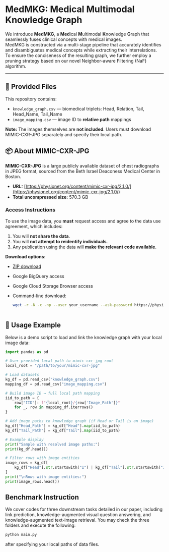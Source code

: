 
# MedMKG: Medical Multimodal Knowledge Graph

We introduce **MedMKG**, a **Med**ical **M**ultimodal **K**nowledge **G**raph that seamlessly fuses clinical concepts with medical images.  
MedMKG is constructed via a multi-stage pipeline that accurately identifies and disambiguates medical concepts while extracting their interrelations.  
To ensure the conciseness of the resulting graph, we further employ a pruning strategy based on our novel Neighbor-aware Filtering (NaF) algorithm.

---

## 📂 Provided Files

This repository contains:
- `knowledge_graph.csv` — biomedical triplets: Head, Relation, Tail, Head_Name, Tail_Name
- `image_mapping.csv` — image ID to **relative path** mappings

**Note:** The images themselves are **not included**. Users must download MIMIC-CXR-JPG separately and specify their local path.


## 📦 About MIMIC-CXR-JPG

**MIMIC-CXR-JPG** is a large publicly available dataset of chest radiographs in JPEG format, sourced from the Beth Israel Deaconess Medical Center in Boston.

- **URL:** [https://physionet.org/content/mimic-cxr-jpg/2.1.0/](https://physionet.org/content/mimic-cxr-jpg/2.1.0/)
- **Total uncompressed size:** 570.3 GB

### Access Instructions

To use the image data, you **must** request access and agree to the data use agreement, which includes:
1. You will **not share the data**.
2. You will **not attempt to reidentify individuals**.
3. Any publication using the data will **make the relevant code available**.

**Download options:**
- [ZIP download](https://physionet.org/files/mimic-cxr-jpg/2.1.0/)
- Google BigQuery access
- Google Cloud Storage Browser access
- Command-line download:
  
  ```bash
  wget -r -N -c -np --user your_username --ask-password https://physionet.org/files/mimic-cxr-jpg/2.1.0/



## 🔧 Usage Example

Below is a demo script to load and link the knowledge graph with your local image data:

```python
import pandas as pd

# User-provided local path to mimic-cxr-jpg root
local_root = "/path/to/your/mimic-cxr-jpg"

# Load datasets
kg_df = pd.read_csv("knowledge_graph.csv")
mapping_df = pd.read_csv("image_mapping.csv")

# Build image ID → full local path mapping
iid_to_path = {
    row["IID"]: f"{local_root}/{row['Image_Path']}"
    for _, row in mapping_df.iterrows()
}

# Add image paths to knowledge graph (if Head or Tail is an image)
kg_df["Head_Path"] = kg_df["Head"].map(iid_to_path)
kg_df["Tail_Path"] = kg_df["Tail"].map(iid_to_path)

# Example display
print("Sample with resolved image paths:")
print(kg_df.head())

# Filter rows with image entities
image_rows = kg_df[
    kg_df["Head"].str.startswith("I") | kg_df["Tail"].str.startswith("I")
]
print("\nRows with image entities:")
print(image_rows.head())

```

## Benchmark Instruction

We cover codes for three downstream tasks detailed in our paper, including link prediction, knowledge-augmented visual question answering, and knowledge-augmented text-image retrieval. You may check the three folders and execute the following:

```bash
python main.py
```

after specifying your local paths of data files.

